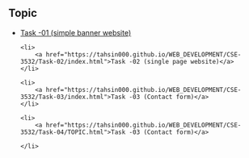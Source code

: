
## Topic
<ul>
    <li> 
        <a href="https://tahsin000.github.io/WEB_DEVELOPMENT/CSE-3532/Task-01/index.html">Task -01 (simple banner website)</a>  
    </li>

    <li> 
        <a href="https://tahsin000.github.io/WEB_DEVELOPMENT/CSE-3532/Task-02/index.html">Task -02 (single page website)</a>  
    </li>

    <li> 
        <a href="https://tahsin000.github.io/WEB_DEVELOPMENT/CSE-3532/Task-03/index.html">Task -03 (Contact form)</a>  
    </li>

    <li> 
        <a href="https://tahsin000.github.io/WEB_DEVELOPMENT/CSE-3532/Task-04/TOPIC.html">Task -03 (Contact form)</a>  
       
    </li>
</ul>

